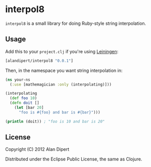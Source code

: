 # interpol8

`interpol8` is a small library for doing Ruby-style string
interpolation.

## Usage

Add this to your `project.clj` if you're using [Leiningen](https://github.com/technomancy/leiningen/):

```clojure
[alandipert/interpol8 "0.0.1"]
```

Then, in the namespace you want string interpolation in:

```clojure
(ns your-ns
  (:use [mathemagician :only (interpolating)]))

(interpolating
  (def foo 10)
  (defn doit []
    (let [bar 20]
      "foo is #{foo} and bar is #{bar}")))

(println (doit)) ; "foo is 10 and bar is 20"
```

## License

Copyright (C) 2012 Alan Dipert

Distributed under the Eclipse Public License, the same as Clojure.
